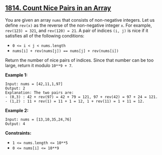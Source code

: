 ## [1814. Count Nice Pairs in an Array](https://leetcode.com/problems/count-nice-pairs-in-an-array/description/?envType=daily-question&envId=2023-11-22)

You are given an array `nums` that consists of non-negative integers. Let us define `rev(x)` as the reverse of the non-negative integer `x`. For example, `rev(123) = 321`, and `rev(120) = 21`. A pair of indices `(i, j)` is nice if it satisfies all of the following conditions:

- `0 <= i < j < nums.length`
- `nums[i] + rev(nums[j]) == nums[j] + rev(nums[i])`

Return the number of nice pairs of indices. Since that number can be too large, return it modulo `10**9 + 7`.


**Example 1:**

    Input: nums = [42,11,1,97]  
    Output: 2  
    Explanation: The two pairs are:  
    - (0,3) : 42 + rev(97) = 42 + 79 = 121, 97 + rev(42) = 97 + 24 = 121.  
    - (1,2) : 11 + rev(1) = 11 + 1 = 12, 1 + rev(11) = 1 + 11 = 12.  

**Example 2:**

    Input: nums = [13,10,35,24,76]  
    Output: 4  
 

**Constraints:**

- `1 <= nums.length <= 10**5`
- `0 <= nums[i] <= 10**9`
